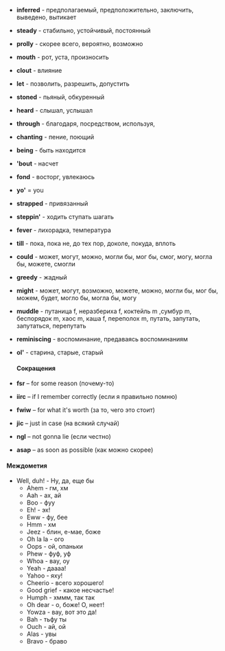 
- **inferred** - предполагаемый, предположительно, заключить, выведено, вытикает

- **steady** - стабильно, устойчивый, постоянный

- **prolly** - скорее всего, вероятно, возможно

- **mouth** - рот, уста, произносить

- **clout** - влияние

- **let** - позволить, разрешить, допустить

- **stoned** - пьяный, обкуренный

- **heard** - слышал, услышал

- **through** - благодаря, посредством, используя,

- **chanting** - пение, поющий

- **being** - быть находится

- **'bout** - насчет

- **fond** - восторг, увлекаюсь

- **yo'** = you

- **strapped** - привязанный

- **steppin'** - ходить ступать шагать

- **fever** - лихорадка, температура

- **till** - пока, пока не, до тех пор, доколе, покуда, вплоть

- **could** -  может, могут, можно, могли бы, мог бы, смог, могу, могла бы, можете, смогли

- **greedy** - жадный

- **might** -  может, могут, возможно, можете, можно, могли бы, мог бы, можем, будет, могло бы, могла бы, могу

- **muddle** - путаница f, неразбериха f, коктейль m ,сумбур m, беспорядок m, хаос m, каша f, переполох m, путать, запутать, запутаться, перепутать

- **reminiscing** - воспоминание, предаваясь воспоминаниям

- **ol'** - старина, старые, старый
  
  #### Сокращения
-   **fsr** – for some reason (почему-то)
  
  - **iirc** – if I remember correctly (если я правильно помню) 
  
  - **fwiw** – for what it's worth (за то, чего это стоит)
  
  - **jic** – just in case (на всякий случай)
  
  - **ngl** – not gonna lie (если честно)
  
  - **asap** – as soon as possible (как можно скорее)
  
  #### Междометия
- Well, duh! - Ну, да, еще бы
  - Ahem - гм, хм
  - Aah - ах, ай
  - Boo - фуу
  - Eh! - эх!
  - Eww - фу, бее
  - Hmm - хм
  - Jeez - блин, е-мае, боже
  - Oh la la - ого
  - Oops - ой, опаньки
  - Phew - фуф, уф
  - Whoa - вау, оу
  - Yeah - даааа!
  - Yahoo - яху!
  - Cheerio - всего хорошего!
  - Good grief - какое несчастье!
  - Humph - хммм, так так
  - Oh dear - о, боже! О, неет!
  - Yowza - вау, вот это да!
  - Bah - тьфу ты
  - Ouch - ай, ой
  - Alas - увы
  - Bravo - браво
  